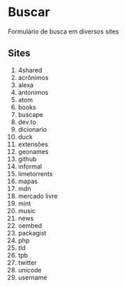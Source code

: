 # Buscar
Formulário de busca em diversos sites

## Sites
1. 4shared
1. acrônimos
1. alexa
1. antonimos
1. atom
1. books
1. buscape
1. dev.to
1. dicionario
1. duck
1. extensões
1. geonames
1. github
1. informal
1. limetorrents
1. mapas
1. mdn
1. mercado livre
1. mint
1. music
1. news
1. oembed
1. packagist
1. php
1. tld
1. tpb
1. twitter
1. unicode
1. username
